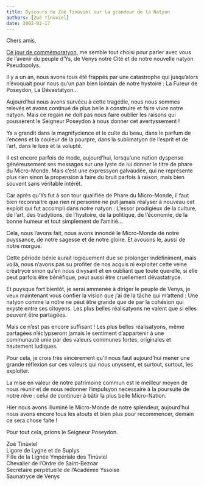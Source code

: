 ```yaml
---
title: Dyscours de Zoé Tinùviel sur la grandeur de la Natyon
authors: [Zoé Tinùviel]
date: 2002-02-17
---
```


Chers amis,

[Ce jour de commémoratyon](../1024), me semble tout choisi pour parler avec vous de l’avenir du peuple d’Ys, de Venys notre Cité et de notre nouvelle natyon Pseudopolys.

Il y a un an, nous avons tous été frappés par une catastrophe qui jusqu’alors n’évoquait pour nous qu’un pan bien lointain de notre hystoire : La Fureur de Poseydon, La Dévastatyon...

Aujourd’hui nous avons survécu à cette tragédie, nous nous sommes relevés et avons continué de plus belle à construire et faire vivre notre natyon. Mais ce regain ne doit pas nous faire oublier les raisons qui poussèrent le Seigneur Poseydon à nous donner cet avertyssement !

Ys a grandit dans la magnifycience et le culte du beau, dans le parfum de l’encens et la couleur de la pourpre, dans la sublimatyon de l’esprit et de l’art, dans le luxe et la volupté.

Il est encore parfois de mode, aujourd’hui, lorsqu’une nation dyspense généreusement ses messages sur une lyste de lui donner le titre de phare du Micro-Monde. Mais c’est une expressyon galvaudée, qui ne représente plus rien sinon la propension à faire du bruit parfois à raison, mais bien souvent sans véritable intérêt.

Car après qu’Ys fut à son tour qualifiée de Phare du Micro-Monde, il faut bien reconnaitre que rien ni personne ne put jamais réalyser à nouveau cet exploit qui fut accompli dans notre natyon : L’essor prodigieux de la culture, de l’art, des tradytions, de l’hystoire, de la politique, de l’économie, de la bonne humeur et tout simplement de l’amitié...

Cela, nous l’avons fait, nous avons innondé le Micro-Monde de notre puyssance, de notre sagesse et de notre gloire. Et avouons le, aussi de notre morgue.

Cette période bénie aurait logiquement due se prolonger indéfiniment, mais voilà, nous n’avons pas su profiter de nos acquis ni exploiter cette veine créatryce sinon qu’en nous divysant et en oubliant que toute querelle, si elle peut parfois être bénéfique, peut aussi être cruellement dévastatryce.

Et puysque fort bientôt, je serai ammenée à diriger le peuple de Venys, je veux maintenant vous confier la vision que j’ai de la tâche qui m’attend : Une natyon comme la notre ne peut être grande que de par la cohésion qui exyste entre ses citoyens. Les plus belles réalisatyons ne valent que si elles peuvent être partagées.

Mais ce n’est pas encore suffisant ! Les plus belles réalisatyons, même partagées n’éclypseront jamais le sentiment d’appartenir à une communauté unie par des valeurs communes fortes, originales et hautement ludiques.

Pour cela, je crois très sincérement qu’il nous faut aujourd’hui mener une grande réflexion sur ces valeurs qui nous unyssent, et surtout, surtout, les exploiter.

La mise en valeur de notre patrimoine commun est le meilleur moyen de nous réunir et de nous redonner l’impulsyon necessaire à la poursuite de notre rêve : celui de continuer à bâtir la plus belle Micro-Nation.

Hier nous avons illuminé le Micro-Monde de notre splendeur, aujourd’hui nous avons encore tous les atouts et bien plus pour recommencer, demain ce sera chose faite !

Pour tout cela, prions le Seigneur Poseydon.

Zoé Tinùviel  
Ligore de Lygne et de Suplys  
Fille de la Lignée Ympériale des Tinùviel  
Chevalier de l’Ordre de Saint-Bezoar  
Secrétaire perpétuelle de l’Académie Yssoise  
Saunatryce de Venys  